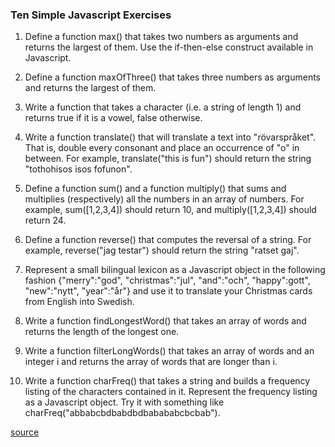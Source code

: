 ### Ten Simple Javascript Exercises

1. Define a function max() that takes two numbers as arguments and returns the largest of them. Use the if-then-else construct available in Javascript.

2. Define a function maxOfThree() that takes three numbers as arguments and returns the largest of them.

3. Write a function that takes a character (i.e. a string of length 1) and returns true if it is a vowel, false otherwise.

4. Write a function translate() that will translate a text into "rövarspråket". That is, double every consonant and place an occurrence of "o" in between. For example, translate("this is fun") should return the string "tothohisos isos fofunon".

5. Define a function sum() and a function multiply() that sums and multiplies (respectively) all the numbers in an array of numbers. For example, sum([1,2,3,4]) should return 10, and multiply([1,2,3,4]) should return 24.

6. Define a function reverse() that computes the reversal of a string. For example, reverse("jag testar") should return the string "ratset gaj".

7. Represent a small bilingual lexicon as a Javascript object in the following fashion {"merry":"god", "christmas":"jul", "and":"och", "happy":gott", "new":"nytt", "year":"år"} and use it to translate your Christmas cards from English into Swedish.

8. Write a function findLongestWord() that takes an array of words and returns the length of the longest one.

9. Write a function filterLongWords() that takes an array of words and an integer i and returns the array of words that are longer than i.

10. Write a function charFreq() that takes a string and builds a frequency listing of the characters contained in it. Represent the frequency listing as a Javascript object. Try it with something like charFreq("abbabcbdbabdbdbabababcbcbab").

[source](http://www.ling.gu.se/~lager/teaching/dialogue_systems%20II/labs/javascript.html)

